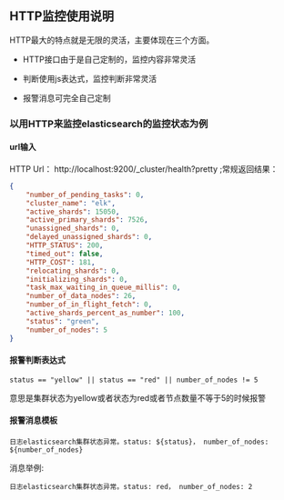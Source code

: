 ## HTTP监控使用说明

HTTP最大的特点就是无限的灵活，主要体现在三个方面。

* HTTP接口由于是自己定制的，监控内容非常灵活

* 判断使用js表达式，监控判断非常灵活

* 报警消息可完全自己定制

### 以用HTTP来监控elasticsearch的监控状态为例

#### url输入
HTTP Url： http://localhost:9200/_cluster/health?pretty ;常规返回结果：

```json
{
    "number_of_pending_tasks": 0,
    "cluster_name": "elk",
    "active_shards": 15050,
    "active_primary_shards": 7526,
    "unassigned_shards": 0,
    "delayed_unassigned_shards": 0,
    "HTTP_STATUS": 200,
    "timed_out": false,
    "HTTP_COST": 181,
    "relocating_shards": 0,
    "initializing_shards": 0,
    "task_max_waiting_in_queue_millis": 0,
    "number_of_data_nodes": 26,
    "number_of_in_flight_fetch": 0,
    "active_shards_percent_as_number": 100,
    "status": "green",
    "number_of_nodes": 5
}
```

#### 报警判断表达式

```
status == "yellow" || status == "red" || number_of_nodes != 5
```
意思是集群状态为yellow或者状态为red或者节点数量不等于5的时候报警

#### 报警消息模板

```
日志elasticsearch集群状态异常。status: ${status}， number_of_nodes: ${number_of_nodes}
```

消息举例:

```
日志elasticsearch集群状态异常。status: red， number_of_nodes: 2
```

